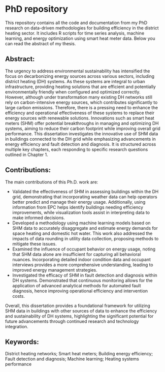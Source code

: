 # PhD repository
This repository contains all the code and documentation from my PhD research on data-driven methodologies for building efficiency in the district heating sector. It includes R scripts for time series analysis, machine learning, and energy optimization using smart heat meter data. Below you can read the abstract of my thesis.

## Abstract:
The urgency to address environmental sustainability has intensified the focus on decarbonizing energy sources across various sectors, including district heating (DH) systems. As these systems are integral to urban infrastructure, providing heating solutions that are efficient and potentially environmentally friendly when configured and optimized correctly. However, although under transformation many existing DH networks still rely on carbon-intensive energy sources, which contributes significantly to large carbon emissions. Therefore, there is a pressing need to enhance the efficiency and operational effectiveness of these systems to replace their energy sources with renewable solutions. Innovations such as smart heat meters (SHM) offer potential breakthroughs in managing and optimizing DH systems, aiming to reduce their carbon footprint while improving overall grid performance. This dissertation investigates the innovative use of SHM data in buildings connected to the DH grid while emphasizing advancements in energy efficiency and fault detection and diagnosis. It is structured across multiple key chapters, each responding to specific research questions outlined in Chapter 1. 

## Contributions:
The main contributions of this Ph.D. work are: 
- Validated the effectiveness of SHM in assessing buildings within the DH grid, demonstrating that incorporating weather data can help operators better predict and manage their energy usage. Additionally, using information from EPC helps identify buildings needing efficiency improvements, while visualization tools assist in interpreting data to make informed decisions.
-  Developed a methodology using machine learning models based on SHM data to accurately disaggregate and estimate energy demands for space heating and domestic hot water. This work also addressed the impacts of data rounding in utility data collection, proposing methods to mitigate these issues.
-  Examined the influence of occupant behavior on energy usage, noting that SHM data alone are insufficient for capturing all behavioral nuances. Incorporating detailed indoor condition data and occupant interviews provides a more comprehensive understanding, leading to improved energy management strategies.
- Investigated the efficacy of SHM in fault detection and diagnosis within DH systems. Demonstrated that continuous monitoring allows for the application of advanced analytical methods for automated fault diagnosis, hence improving operational efficiency and intervention costs.

Overall, this dissertation provides a foundational framework for utilizing SHM data in buildings with other sources of data to enhance the efficiency and sustainability of DH systems, highlighting the significant potential for future advancements through continued research and technology integration. 

## Keywords:
District heating networks; Smart heat meters; Building energy efficiency; Fault detection and diagnosis; Machine learning; Heating systems performance
